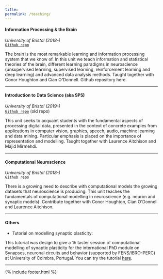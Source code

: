 ```yaml
---
title: 
permalink: /teaching/
---
```


#### Information Processing & the Brain
_University of Bristol (2018-)_<br>
[`Github repo`](https://comsm0034.github.io/)

The brain is the most remarkable learning and information processing system that we know of. In this unit we teach information and statistical theories of the brain, different learning paradigms in neuroscience (unsupervised learning, supervised learning, reinforcement learning and deep learning) and advanced data analysis methods. Taught together with Conor Houghton and Cian O'Donnell. Github repository here.

<hr>

#### Introduction to Data Science  (aka SPS)
_University of Bristol (2019-)_<br>
[`Github repo`](https://uob-coms21202.github.io/COMS21202.github.io/) (old repo)

​This unit seeks to acquaint students with the fundamental aspects of processing digital data, presented in the context of concrete examples from applications in computer vision, graphics, speech, audio, machine learning and data mining. Particular emphasis is placed on the importance of representation and modelling. Taught together with Laurence Aitchison and Majid Mirmehdi.

<hr>

#### Computational Neuroscience
_University of Bristol (2018-)_<br>
[`Github repo`](https://coms30127.github.io/)

There is a growing need to describe with computational models the growing datasets that neuroscience is producing. This unit teaches the fundamentals of computational modelling in neuroscience (e.g. neuron and synaptic models). Contribute together with Conor Houghton, Cian O'Donnell and Laurence Aitchison.

<hr>

#### Others

 - Tutorial on modelling synaptic plasticity:

This tutorial was design to give a 1h taster session of computational modelling of synaptic plasticity for the international PhD module on Synapses, neuronal circuits and behavior (supported by FENS/IBRO-PERC) at University of Coimbra, Portugal. You can try the tutorial [here](https://mybinder.org/v2/gh/ruipontecosta/courses/master).



<!--<center>
  <style>.embed-container { position: relative; margin-bottom: -50px; padding-bottom: 50%; height: 0; overflow: hidden; max-width: 75%; max-height: 85%;} .embed-container iframe, .embed-container object, .embed-container embed { position: absolute; top: 0; left: 0; width: 100%; height: 85%; }</style><div class='embed-container'><iframe src='https://www.youtube.com/embed/JB7jSFeVz1U' frameborder='0' allowfullscreen></iframe></div>
<iframe width="75%" height="315" src="https://www.youtube.com/embed/7SXjI7zrluA" frameborder="0" allow="autoplay; encrypted-media" allowfullscreen></iframe>
</center> -->



<hr>
{% include footer.html %}